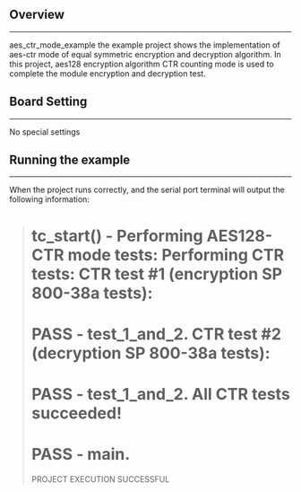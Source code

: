 ## Overview
***
aes_ctr_mode_example the example project shows the implementation of aes-ctr mode of equal symmetric encryption and decryption algorithm. In this project, aes128 encryption algorithm CTR counting mode is used to complete the module encryption and decryption test.

## Board Setting
***
No special settings

## Running the example
***
When the project runs correctly, and the serial port terminal will output the following information:
> tc_start() - Performing AES128-CTR mode tests:
> Performing CTR tests:
> CTR test #1 (encryption SP 800-38a tests):
> ===================================================================
> PASS - test_1_and_2.
> CTR test #2 (decryption SP 800-38a tests):
> ===================================================================
> PASS - test_1_and_2.
> All CTR tests succeeded!
> ===================================================================
> PASS - main.
> ===================================================================
> PROJECT EXECUTION SUCCESSFUL